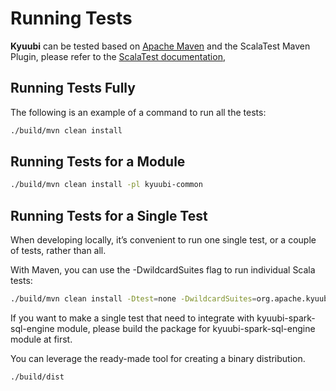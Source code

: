 <!--
- Licensed to the Apache Software Foundation (ASF) under one or more
- contributor license agreements.  See the NOTICE file distributed with
- this work for additional information regarding copyright ownership.
- The ASF licenses this file to You under the Apache License, Version 2.0
- (the "License"); you may not use this file except in compliance with
- the License.  You may obtain a copy of the License at
-
-   http://www.apache.org/licenses/LICENSE-2.0
-
- Unless required by applicable law or agreed to in writing, software
- distributed under the License is distributed on an "AS IS" BASIS,
- WITHOUT WARRANTIES OR CONDITIONS OF ANY KIND, either express or implied.
- See the License for the specific language governing permissions and
- limitations under the License.
-->

# Running Tests

**Kyuubi** can be tested based on [Apache Maven](https://maven.apache.org) and the ScalaTest Maven Plugin,
please refer to the [ScalaTest documentation](https://www.scalatest.org/user_guide/using_the_scalatest_maven_plugin),

## Running Tests Fully

The following is an example of a command to run all the tests:

```bash
./build/mvn clean install
```

## Running Tests for a Module

```bash
./build/mvn clean install -pl kyuubi-common
```

## Running Tests for a Single Test

When developing locally, it’s convenient to run one single test, or a couple of tests, rather than all.

With Maven, you can use the -DwildcardSuites flag to run individual Scala tests:

```bash
./build/mvn clean install -Dtest=none -DwildcardSuites=org.apache.kyuubi.service.FrontendServiceSuite
```

If you want to make a single test that need to integrate with kyuubi-spark-sql-engine module, please build the package
for kyuubi-spark-sql-engine module at first.

You can leverage the ready-made tool for creating a binary distribution.

```bash
./build/dist
```

